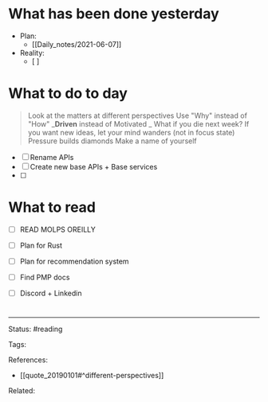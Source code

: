 # What has been done yesterday
- Plan:
	- [[Daily_notes/2021-06-07]]
- Reality:
	- [ ] 


# What to do to day
>Look at the matters at different perspectives
>Use "Why" instead of "How"
>_**Driven** instead of Motivated _
>What if you die next week?
>If you want new ideas, let your mind wanders (not in focus state)
>Pressure builds diamonds
>Make a name of yourself


- [ ] Rename APIs
- [ ] Create new base APIs + Base services
- [ ] 


# What to read

- [ ] READ MOLPS OREILLY
- [ ] Plan for Rust
- [ ] Plan for recommendation system
- [ ] Find PMP docs
- [ ] Discord + Linkedin


#

---
Status: #reading

Tags: 

References:
- [[quote_20190101#^different-perspectives]]

Related: 
